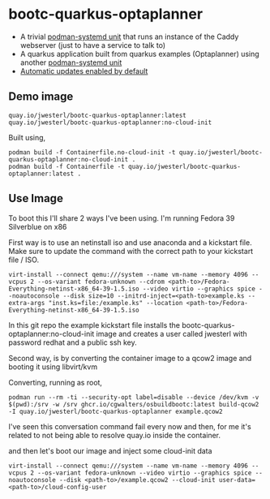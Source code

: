 # bootc-quarkus-optaplanner


- A trivial [podman-systemd unit](usr/share/containers/systemd/hello.container) that runs
  an instance of the Caddy webserver (just to have a service to talk to)
- A quarkus application built from quarkus examples (Optaplanner) using another [podman-systemd unit](usr/share/containers/systemd/quarkus-optaplanner.container)
- [Automatic updates enabled by default](usr/lib/systemd/system/autoupdate-host.timer)

## Demo image

`quay.io/jwesterl/bootc-quarkus-optaplanner:latest`
`quay.io/jwesterl/bootc-quarkus-optaplanner:no-cloud-init`

Built using,
```
podman build -f Containerfile.no-cloud-init -t quay.io/jwesterl/bootc-quarkus-optaplanner:no-cloud-init .
podman build -f Containerfile -t quay.io/jwesterl/bootc-quarkus-optaplanner:latest .
```

## Use Image

To boot this I'll share 2 ways I've been using.
I'm running Fedora 39 Silverblue on x86

First way is to use an netinstall iso and use anaconda and a kickstart file.
Make sure to update the command with the correct path to your kickstart file / ISO.
```
virt-install --connect qemu:///system --name vm-name --memory 4096 --vcpus 2 --os-variant fedora-unknown --cdrom <path-to>/Fedora-Everything-netinst-x86_64-39-1.5.iso --video virtio --graphics spice --noautoconsole --disk size=10 --initrd-inject=<path-to>example.ks --extra-args "inst.ks=file:/example.ks" --location <path-to>/Fedora-Everything-netinst-x86_64-39-1.5.iso

```

In this git repo the example kickstart file installs the bootc-quarkus-optaplanner:no-cloud-init image
and creates a user called jwesterl with password redhat and a public ssh key.

Second way, is by converting the container image to a qcow2 image and booting it using libvirt/kvm

Converting, running as root,

```
podman run --rm -ti --security-opt label=disable --device /dev/kvm -v $(pwd):/srv -w /srv ghcr.io/cgwalters/osbuildbootc:latest build-qcow2 -I quay.io/jwesterl/bootc-quarkus-optaplanner example.qcow2
```

I've seen this conversation command fail every now and then, for me it's related to not being able to resolve quay.io inside the container.

and then let's boot our image and inject some cloud-init data
```
virt-install --connect qemu:///system --name vm-name --memory 4096 --vcpus 2 --os-variant fedora-unknown --video virtio --graphics spice --noautoconsole --disk <path-to>/example.qcow2 --cloud-init user-data=<path-to>/cloud-config-user
```
